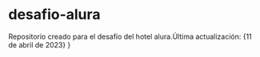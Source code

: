 # desafio-alura
Repositorio creado para el desafío del hotel alura.Última actualización: {11 de abril de 2023}
}

